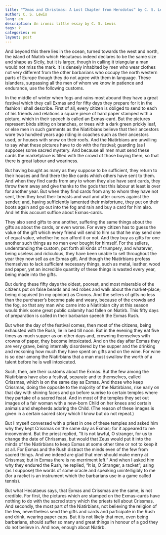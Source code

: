 ```yaml
---
title: "“Xmas and Christmas: A Lost Chapter from Herodotus” by C. S. Lewis"
author: C. S. Lewis
lang: en
description: An ironic little essay by C. S. Lewis
tags: ☦
categories: en
layout: post
---
```


And beyond this there lies in the ocean, turned towards the west and north, the island of Niatirb
which Hecataeus indeed declares to be the same size and shape as Sicily, but it is larger, though in
calling it triangular a man would not miss the mark. It is densely inhabited by men who wear clothes
not very different from the other barbarians who occupy the north western parts of Europe though they
do not agree with them in language. These islanders, surpassing all the men of whom we know in
patience and endurance, use the following customs.

In the middle of winter when fogs and rains most abound they have a great festival which they call
Exmas and for fifty days they prepare for it in the fashion I shall describe. First of all, every
citizen is obliged to send to each of his friends and relations a square piece of hard paper stamped
with a picture, which in their speech is called an Exmas-card. But the pictures represent birds
sitting on branches, or trees with a dark green prickly leaf, or else men in such garments as the
Niatirbians believe that their ancestors wore two hundred years ago riding in coaches such as their
ancestors used, or houses with snow on their roofs. And the Niatirbians are unwilling to say what
these pictures have to do with the festival; guarding (as I suppose) some sacred mystery. And because
all men must send these cards the marketplace is filled with the crowd of those buying them, so that
there is great labour and weariness.

But having bought as many as they suppose to be sufficient, they return to their houses and find there
the like cards which others have sent to them. And when they find cards from any to whom they also
have sent cards, they throw them away and give thanks to the gods that this labour at least is over
for another year. But when they find cards from any to whom they have not sent, then they beat their
breasts and wail and utter curses against the sender; and, having sufficiently lamented their
misfortune, they put on their boots again and go out into the fog and rain and buy a card for him
also. And let this account suffice about Exmas-cards.

They also send gifts to one another, suffering the same things about the gifts as about the cards, or
even worse. For every citizen has to guess the value of the gift which every friend will send to him
so that he may send one of equal value, whether he can afford it or not. And they buy as gifts for one
another such things as no man ever bought for himself. For the sellers, understanding the custom, put
forth all kinds of trumpery, and whatever, being useless and ridiculous, they have been unable to sell
throughout the year they now sell as an Exmas gift. And though the Niatirbians profess themselves to
lack sufficient necessary things, such as metal, leather, wood and paper, yet an incredible quantity
of these things is wasted every year, being made into the gifts.

But during these fifty days the oldest, poorest, and most miserable of the citizens put on false
beards and red robes and walk about the market-place; being disguised (in my opinion) as Cronos. And
the sellers of gifts no less than the purchaser’s become pale and weary, because of the crowds and the
fog, so that any man who came into a Niatirbian city at this season would think some great public
calamity had fallen on Niatirb. This fifty days of preparation is called in their barbarian speech the
Exmas Rush.

But when the day of the festival comes, then most of the citizens, being exhausted with the Rush, lie
in bed till noon. But in the evening they eat five times as much supper as on other days and, crowning
themselves with crowns of paper, they become intoxicated. And on the day after Exmas they are very
grave, being internally disordered by the supper and the drinking and reckoning how much they have
spent on gifts and on the wine. For wine is so dear among the Niatirbians that a man must swallow the
worth of a talent before he is well intoxicated.

Such, then, are their customs about the Exmas. But the few among the Niatirbians have also a festival,
separate and to themselves, called Crissmas, which is on the same day as Exmas. And those who keep
Crissmas, doing the opposite to the majority of the Niatirbians, rise early on that day with shining
faces and go before sunrise to certain temples where they partake of a sacred feast. And in most of
the temples they set out images of a fair woman with a new-born Child on her knees and certain animals
and shepherds adoring the Child. (The reason of these images is given in a certain sacred story which
I know but do not repeat.)

But I myself conversed with a priest in one of these temples and asked him why they kept Crissmas on
the same day as Exmas; for it appeared to me inconvenient. But the priest replied, “It is not lawful,
O stranger, for us to change the date of Chrissmas, but would that Zeus would put it into the minds of
the Niatirbians to keep Exmas at some other time or not to keep it at all. For Exmas and the Rush
distract the minds even of the few from sacred things. And we indeed are glad that men should make
merry at Crissmas; but in Exmas there is no merriment left.” And when I asked him why they endured the
Rush, he replied, “It is, O Stranger, a racket”; using (as I suppose) the words of some oracle and
speaking unintelligibly to me (for a racket is an instrument which the barbarians use in a game called
tennis).

But what Hecataeus says, that Exmas and Crissmas are the same, is not credible. For first, the
pictures which are stamped on the Exmas-cards have nothing to do with the sacred story which the
priests tell about Crissmas. And secondly, the most part of the Niatirbians, not believing the
religion of the few, nevertheless send the gifts and cards and participate in the Rush and drink,
wearing paper caps. But it is not likely that men, even being barbarians, should suffer so many and
great things in honour of a god they do not believe in. And now, enough about Niatirb.
